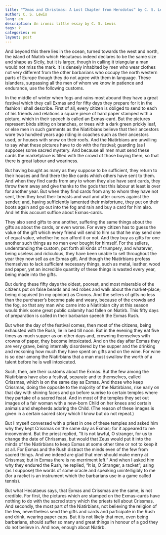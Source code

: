 ```yaml
---
title: "“Xmas and Christmas: A Lost Chapter from Herodotus” by C. S. Lewis"
author: C. S. Lewis
lang: en
description: An ironic little essay by C. S. Lewis
tags: ☦
categories: en
layout: post
---
```


And beyond this there lies in the ocean, turned towards the west and north, the island of Niatirb
which Hecataeus indeed declares to be the same size and shape as Sicily, but it is larger, though in
calling it triangular a man would not miss the mark. It is densely inhabited by men who wear clothes
not very different from the other barbarians who occupy the north western parts of Europe though they
do not agree with them in language. These islanders, surpassing all the men of whom we know in
patience and endurance, use the following customs.

In the middle of winter when fogs and rains most abound they have a great festival which they call
Exmas and for fifty days they prepare for it in the fashion I shall describe. First of all, every
citizen is obliged to send to each of his friends and relations a square piece of hard paper stamped
with a picture, which in their speech is called an Exmas-card. But the pictures represent birds
sitting on branches, or trees with a dark green prickly leaf, or else men in such garments as the
Niatirbians believe that their ancestors wore two hundred years ago riding in coaches such as their
ancestors used, or houses with snow on their roofs. And the Niatirbians are unwilling to say what
these pictures have to do with the festival; guarding (as I suppose) some sacred mystery. And because
all men must send these cards the marketplace is filled with the crowd of those buying them, so that
there is great labour and weariness.

But having bought as many as they suppose to be sufficient, they return to their houses and find there
the like cards which others have sent to them. And when they find cards from any to whom they also
have sent cards, they throw them away and give thanks to the gods that this labour at least is over
for another year. But when they find cards from any to whom they have not sent, then they beat their
breasts and wail and utter curses against the sender; and, having sufficiently lamented their
misfortune, they put on their boots again and go out into the fog and rain and buy a card for him
also. And let this account suffice about Exmas-cards.

They also send gifts to one another, suffering the same things about the gifts as about the cards, or
even worse. For every citizen has to guess the value of the gift which every friend will send to him
so that he may send one of equal value, whether he can afford it or not. And they buy as gifts for one
another such things as no man ever bought for himself. For the sellers, understanding the custom, put
forth all kinds of trumpery, and whatever, being useless and ridiculous, they have been unable to sell
throughout the year they now sell as an Exmas gift. And though the Niatirbians profess themselves to
lack sufficient necessary things, such as metal, leather, wood and paper, yet an incredible quantity
of these things is wasted every year, being made into the gifts.

But during these fifty days the oldest, poorest, and most miserable of the citizens put on false
beards and red robes and walk about the market-place; being disguised (in my opinion) as Cronos. And
the sellers of gifts no less than the purchaser’s become pale and weary, because of the crowds and the
fog, so that any man who came into a Niatirbian city at this season would think some great public
calamity had fallen on Niatirb. This fifty days of preparation is called in their barbarian speech the
Exmas Rush.

But when the day of the festival comes, then most of the citizens, being exhausted with the Rush, lie
in bed till noon. But in the evening they eat five times as much supper as on other days and, crowning
themselves with crowns of paper, they become intoxicated. And on the day after Exmas they are very
grave, being internally disordered by the supper and the drinking and reckoning how much they have
spent on gifts and on the wine. For wine is so dear among the Niatirbians that a man must swallow the
worth of a talent before he is well intoxicated.

Such, then, are their customs about the Exmas. But the few among the Niatirbians have also a festival,
separate and to themselves, called Crissmas, which is on the same day as Exmas. And those who keep
Crissmas, doing the opposite to the majority of the Niatirbians, rise early on that day with shining
faces and go before sunrise to certain temples where they partake of a sacred feast. And in most of
the temples they set out images of a fair woman with a new-born Child on her knees and certain animals
and shepherds adoring the Child. (The reason of these images is given in a certain sacred story which
I know but do not repeat.)

But I myself conversed with a priest in one of these temples and asked him why they kept Crissmas on
the same day as Exmas; for it appeared to me inconvenient. But the priest replied, “It is not lawful,
O stranger, for us to change the date of Chrissmas, but would that Zeus would put it into the minds of
the Niatirbians to keep Exmas at some other time or not to keep it at all. For Exmas and the Rush
distract the minds even of the few from sacred things. And we indeed are glad that men should make
merry at Crissmas; but in Exmas there is no merriment left.” And when I asked him why they endured the
Rush, he replied, “It is, O Stranger, a racket”; using (as I suppose) the words of some oracle and
speaking unintelligibly to me (for a racket is an instrument which the barbarians use in a game called
tennis).

But what Hecataeus says, that Exmas and Crissmas are the same, is not credible. For first, the
pictures which are stamped on the Exmas-cards have nothing to do with the sacred story which the
priests tell about Crissmas. And secondly, the most part of the Niatirbians, not believing the
religion of the few, nevertheless send the gifts and cards and participate in the Rush and drink,
wearing paper caps. But it is not likely that men, even being barbarians, should suffer so many and
great things in honour of a god they do not believe in. And now, enough about Niatirb.
